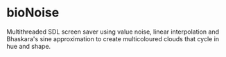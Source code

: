 # bioNoise
Multithreaded SDL screen saver using value noise, linear interpolation and Bhaskara's sine approximation to create multicoloured clouds that cycle in hue and shape.
